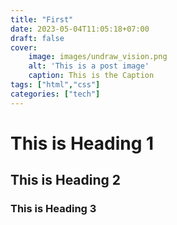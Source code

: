 ```yaml
---
title: "First"
date: 2023-05-04T11:05:18+07:00
draft: false
cover:
    image: images/undraw_vision.png
    alt: 'This is a post image'
    caption: This is the Caption
tags: ["html","css"]
categories: ["tech"]
---
```


# This is Heading 1

## This is Heading 2

### This is Heading 3
